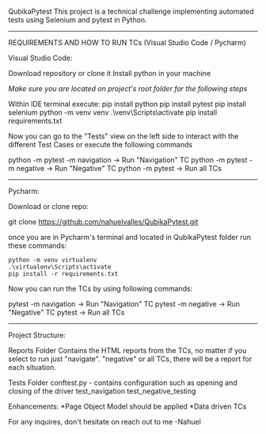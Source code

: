 QubikaPytest
This project is a technical challenge implementing automated tests using Selenium and pytest in Python.

************************************************************************
REQUIREMENTS AND HOW TO RUN TCs (Visual Studio Code / Pycharm)

Visual Studio Code:

Download repository or clone it
Install python in your machine

*Make sure you are located on project's root folder for the following steps*

Within IDE terminal execute: 
	pip install python
	pip install pytest
	pip install selenium
	python -m venv venv
	.\venv\Scripts\activate
	pip install requirements.txt

Now you can go to the "Tests" view on the left side to interact with the different Test Cases
or execute the following commands

python -m pytest -m navigation -> Run "Navigation" TC 
python -m pytest -m negative -> Run "Negative" TC
python -m pytest -> Run all TCs

-----------------------------------------------------
Pycharm:


Download or clone repo:

git clone https://github.com/nahuelvalles/QubikaPytest.git

once you are in Pycharm's terminal and located in QubikaPytest folder run these commands:

	python -m venv virtualenv
	.\virtualenv\Scripts\activate
	pip install -r requirements.txt

Now you can run the TCs by using following commands:

pytest -m navigation -> Run "Navigation" TC 
pytest -m negative -> Run "Negative" TC
pytest -> Run all TCs

************************************************************************
Project Structure:

Reports Folder
  Contains the HTML reports from the TCs, no matter if you select to run just "navigate". "negative" or all TCs, there will be a report for each situation.
  
Tests Folder
  conftest.py - contains configuration such as opening and closing of the driver
  test_navigation
  test_negative_testing

Enhancements:
*Page Object Model should be applied
*Data driven TCs

For any inquires, don't hesitate on reach out to me
-Nahuel
